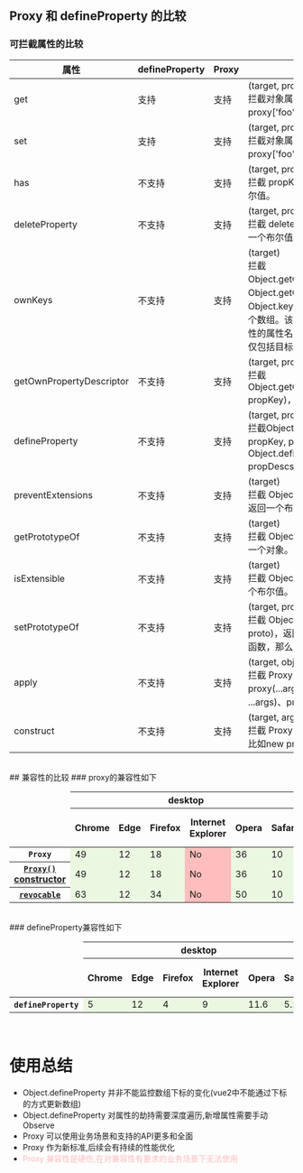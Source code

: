 ## Proxy 和 defineProperty 的比较

### 可拦截属性的比较
| 属性        | defineProperty | Proxy    | 描述      |
| ----------- | ----------- | ----------- | --------- |
| get         | 支持        | 支持        | (target, propKey, receiver)<br/>拦截对象属性的读取，比如 proxy.foo 和proxy['foo']。 |
| set         | 支持        | 支持        | (target, propKey, value, receiver)<br/>拦截对象属性的设置，比如proxy.foo = v 或 proxy['foo'] = v，返回一个布尔值。 |
| has         | 不支持      | 支持        | (target, propKey)<br/>拦截 propKey in proxy 的操作，返回一个布尔值。 |
| deleteProperty | 不支持   | 支持        | (target, propKey)<br/>拦截 delete proxy[propKey] 的操作，返回一个布尔值。 |
| ownKeys     | 不支持      | 支持        | (target)<br/>拦截Object.getOwnPropertyNames(proxy)、Object.getOwnPropertySymbols(proxy)、Object.keys(proxy)、for...in循环，返回一个数组。该方法返回目标对象所有自身的属性的属性名，而 Object.keys() 的返回结果仅包括目标对象自身的可遍历属性。 |
| getOwnPropertyDescriptor | 不支持      | 支持        | (target, propKey)<br/>拦截Object.getOwnPropertyDescriptor(proxy, propKey)，返回属性的描述对象。 |
| defineProperty | 不支持      | 支持        | (target, propKey, propDesc)<br/>拦截Object.defineProperty(proxy, propKey, propDesc）、Object.defineProperties(proxy, propDescs)，返回一个布尔值。 |
| preventExtensions | 不支持      | 支持        | (target)<br/>拦截 Object.preventExtensions(proxy)，返回一个布尔值。 |
| getPrototypeOf | 不支持      | 支持        | (target)<br/>拦截 Object.getPrototypeOf(proxy)，返回一个对象。 |
| isExtensible   | 不支持      | 支持        | (target)<br/>拦截 Object.isExtensible(proxy)，返回一个布尔值。 |
| setPrototypeOf | 不支持      | 支持        | (target, proto)<br/>拦截 Object.setPrototypeOf(proxy, proto)，返回一个布尔值。如果目标对象是函数，那么还有两种额外操作可以拦截。 |
| apply          | 不支持      | 支持        | (target, object, args)<br/>拦截 Proxy 实例作为函数调用的操作，比如proxy(...args)、proxy.call(object, ...args)、proxy.apply(...)。 |
| construct      | 不支持      | 支持        | (target, args)<br/>拦截 Proxy 实例作为构造函数调用的操作，比如new proxy(...args)。 |

<br />
## 兼容性的比较
<style type="text/css">
	.bc-table-web .bc-browser-name, .bc-table-web .bc-level-yes, .bc-table-web .bc-level-no, .bc-history-link, abbr.only-icon {
		display: none
	}
	.bc-supports-yes {
		background-color: #ebf8e1;
	}
	.bc-supports-no {
		background-color: #ffbdbd;
	}
</style>
### proxy的兼容性如下
<table class="bc-table bc-table-web"><thead><tr class="bc-platforms"><td></td><th class="bc-platform-desktop" colspan="6"><span>desktop</span></th><th class="bc-platform-mobile" colspan="6"><span>mobile</span></th><th class="bc-platform-server" colspan="1"><span>server</span></th></tr><tr class="bc-browsers"><td></td><th class="bc-browser-chrome"><span class="bc-head-txt-label bc-head-icon-chrome">Chrome</span></th><th class="bc-browser-edge"><span class="bc-head-txt-label bc-head-icon-edge">Edge</span></th><th class="bc-browser-firefox"><span class="bc-head-txt-label bc-head-icon-firefox">Firefox</span></th><th class="bc-browser-ie"><span class="bc-head-txt-label bc-head-icon-ie">Internet Explorer</span></th><th class="bc-browser-opera"><span class="bc-head-txt-label bc-head-icon-opera">Opera</span></th><th class="bc-browser-safari"><span class="bc-head-txt-label bc-head-icon-safari">Safari</span></th><th class="bc-browser-webview_android"><span class="bc-head-txt-label bc-head-icon-webview_android">WebView Android</span></th><th class="bc-browser-chrome_android"><span class="bc-head-txt-label bc-head-icon-chrome_android">Chrome Android</span></th><th class="bc-browser-firefox_android"><span class="bc-head-txt-label bc-head-icon-firefox_android">Firefox for Android</span></th><th class="bc-browser-opera_android"><span class="bc-head-txt-label bc-head-icon-opera_android">Opera Android</span></th><th class="bc-browser-safari_ios"><span class="bc-head-txt-label bc-head-icon-safari_ios">Safari on iOS</span></th><th class="bc-browser-samsunginternet_android"><span class="bc-head-txt-label bc-head-icon-samsunginternet_android">Samsung Internet</span></th><th class="bc-browser-nodejs"><span class="bc-head-txt-label bc-head-icon-nodejs">Node.js</span></th></tr></thead><tbody><tr><th scope="row"><div class="bc-table-row-header"><code>Proxy</code></div></th><td class="bc-browser-chrome bc-supports-yes " aria-expanded="false" title="Released 2016-03-02"><span class="bc-browser-name">Chrome</span><abbr class="bc-level-yes only-icon" title="Full support"><span>Full support</span></abbr>49<div class="bc-icons"></div></td><td class="bc-browser-edge bc-supports-yes " aria-expanded="false" title="Released 2015-07-28"><span class="bc-browser-name">Edge</span><abbr class="bc-level-yes only-icon" title="Full support"><span>Full support</span></abbr>12<div class="bc-icons"></div></td><td class="bc-browser-firefox bc-supports-yes " aria-expanded="false" title="Released 2013-01-08"><span class="bc-browser-name">Firefox</span><abbr class="bc-level-yes only-icon" title="Full support"><span>Full support</span></abbr>18<div class="bc-icons"></div></td><td class="bc-browser-ie bc-supports-no " aria-expanded="false"><span class="bc-browser-name">Internet Explorer</span><abbr class="bc-level-no only-icon" title="No support"><span>No support</span></abbr>No<div class="bc-icons"></div></td><td class="bc-browser-opera bc-supports-yes " aria-expanded="false" title="Released 2016-03-15"><span class="bc-browser-name">Opera</span><abbr class="bc-level-yes only-icon" title="Full support"><span>Full support</span></abbr>36<div class="bc-icons"></div></td><td class="bc-browser-safari bc-supports-yes " aria-expanded="false" title="Released 2016-09-20"><span class="bc-browser-name">Safari</span><abbr class="bc-level-yes only-icon" title="Full support"><span>Full support</span></abbr>10<div class="bc-icons"></div></td><td class="bc-browser-webview_android bc-supports-yes " aria-expanded="false" title="Released 2016-03-09"><span class="bc-browser-name">WebView Android</span><abbr class="bc-level-yes only-icon" title="Full support"><span>Full support</span></abbr>49<div class="bc-icons"></div></td><td class="bc-browser-chrome_android bc-supports-yes " aria-expanded="false" title="Released 2016-03-09"><span class="bc-browser-name">Chrome Android</span><abbr class="bc-level-yes only-icon" title="Full support"><span>Full support</span></abbr>49<div class="bc-icons"></div></td><td class="bc-browser-firefox_android bc-supports-yes " aria-expanded="false" title="Released 2013-01-08"><span class="bc-browser-name">Firefox for Android</span><abbr class="bc-level-yes only-icon" title="Full support"><span>Full support</span></abbr>18<div class="bc-icons"></div></td><td class="bc-browser-opera_android bc-supports-yes " aria-expanded="false" title="Released 2016-03-31"><span class="bc-browser-name">Opera Android</span><abbr class="bc-level-yes only-icon" title="Full support"><span>Full support</span></abbr>36<div class="bc-icons"></div></td><td class="bc-browser-safari_ios bc-supports-yes " aria-expanded="false" title="Released 2016-09-13"><span class="bc-browser-name">Safari on iOS</span><abbr class="bc-level-yes only-icon" title="Full support"><span>Full support</span></abbr>10<div class="bc-icons"></div></td><td class="bc-browser-samsunginternet_android bc-supports-yes " aria-expanded="false" title="Released 2016-12-15"><span class="bc-browser-name">Samsung Internet</span><abbr class="bc-level-yes only-icon" title="Full support"><span>Full support</span></abbr>5.0<div class="bc-icons"></div></td><td class="bc-browser-nodejs bc-supports-yes " aria-expanded="false" title="Released 2016-04-26"><span class="bc-browser-name">Node.js</span><abbr class="bc-level-yes only-icon" title="Full support"><span>Full support</span></abbr>6.0.0<div class="bc-icons"></div></td></tr><tr><th scope="row"><a href="/en-US/docs/Web/JavaScript/Reference/Global_Objects/Proxy/Proxy" class="bc-table-row-header"><span><code>Proxy()</code> constructor</span></a></th><td class="bc-browser-chrome bc-supports-yes " aria-expanded="false" title="Released 2016-03-02"><span class="bc-browser-name">Chrome</span><abbr class="bc-level-yes only-icon" title="Full support"><span>Full support</span></abbr>49<div class="bc-icons"></div></td><td class="bc-browser-edge bc-supports-yes " aria-expanded="false" title="Released 2015-07-28"><span class="bc-browser-name">Edge</span><abbr class="bc-level-yes only-icon" title="Full support"><span>Full support</span></abbr>12<div class="bc-icons"></div></td><td class="bc-browser-firefox bc-supports-yes " aria-expanded="false" title="Released 2013-01-08"><span class="bc-browser-name">Firefox</span><abbr class="bc-level-yes only-icon" title="Full support"><span>Full support</span></abbr>18<div class="bc-icons"></div></td><td class="bc-browser-ie bc-supports-no " aria-expanded="false"><span class="bc-browser-name">Internet Explorer</span><abbr class="bc-level-no only-icon" title="No support"><span>No support</span></abbr>No<div class="bc-icons"></div></td><td class="bc-browser-opera bc-supports-yes " aria-expanded="false" title="Released 2016-03-15"><span class="bc-browser-name">Opera</span><abbr class="bc-level-yes only-icon" title="Full support"><span>Full support</span></abbr>36<div class="bc-icons"></div></td><td class="bc-browser-safari bc-supports-yes " aria-expanded="false" title="Released 2016-09-20"><span class="bc-browser-name">Safari</span><abbr class="bc-level-yes only-icon" title="Full support"><span>Full support</span></abbr>10<div class="bc-icons"></div></td><td class="bc-browser-webview_android bc-supports-yes " aria-expanded="false" title="Released 2016-03-09"><span class="bc-browser-name">WebView Android</span><abbr class="bc-level-yes only-icon" title="Full support"><span>Full support</span></abbr>49<div class="bc-icons"></div></td><td class="bc-browser-chrome_android bc-supports-yes " aria-expanded="false" title="Released 2016-03-09"><span class="bc-browser-name">Chrome Android</span><abbr class="bc-level-yes only-icon" title="Full support"><span>Full support</span></abbr>49<div class="bc-icons"></div></td><td class="bc-browser-firefox_android bc-supports-yes " aria-expanded="false" title="Released 2013-01-08"><span class="bc-browser-name">Firefox for Android</span><abbr class="bc-level-yes only-icon" title="Full support"><span>Full support</span></abbr>18<div class="bc-icons"></div></td><td class="bc-browser-opera_android bc-supports-yes " aria-expanded="false" title="Released 2016-03-31"><span class="bc-browser-name">Opera Android</span><abbr class="bc-level-yes only-icon" title="Full support"><span>Full support</span></abbr>36<div class="bc-icons"></div></td><td class="bc-browser-safari_ios bc-supports-yes " aria-expanded="false" title="Released 2016-09-13"><span class="bc-browser-name">Safari on iOS</span><abbr class="bc-level-yes only-icon" title="Full support"><span>Full support</span></abbr>10<div class="bc-icons"></div></td><td class="bc-browser-samsunginternet_android bc-supports-yes " aria-expanded="false" title="Released 2016-12-15"><span class="bc-browser-name">Samsung Internet</span><abbr class="bc-level-yes only-icon" title="Full support"><span>Full support</span></abbr>5.0<div class="bc-icons"></div></td><td class="bc-browser-nodejs bc-supports-yes " aria-expanded="false" title="Released 2016-04-26"><span class="bc-browser-name">Node.js</span><abbr class="bc-level-yes only-icon" title="Full support"><span>Full support</span></abbr>6.0.0<div class="bc-icons"></div></td></tr><tr><th scope="row"><a href="/en-US/docs/Web/JavaScript/Reference/Global_Objects/Proxy/revocable" class="bc-table-row-header"><code>revocable</code></a></th><td class="bc-browser-chrome bc-supports-yes " aria-expanded="false" title="Released 2017-12-06"><span class="bc-browser-name">Chrome</span><abbr class="bc-level-yes only-icon" title="Full support"><span>Full support</span></abbr>63<div class="bc-icons"></div></td><td class="bc-browser-edge bc-supports-yes " aria-expanded="false" title="Released 2015-07-28"><span class="bc-browser-name">Edge</span><abbr class="bc-level-yes only-icon" title="Full support"><span>Full support</span></abbr>12<div class="bc-icons"></div></td><td class="bc-browser-firefox bc-supports-yes " aria-expanded="false" title="Released 2014-12-01"><span class="bc-browser-name">Firefox</span><abbr class="bc-level-yes only-icon" title="Full support"><span>Full support</span></abbr>34<div class="bc-icons"></div></td><td class="bc-browser-ie bc-supports-no " aria-expanded="false"><span class="bc-browser-name">Internet Explorer</span><abbr class="bc-level-no only-icon" title="No support"><span>No support</span></abbr>No<div class="bc-icons"></div></td><td class="bc-browser-opera bc-supports-yes " aria-expanded="false" title="Released 2018-01-04"><span class="bc-browser-name">Opera</span><abbr class="bc-level-yes only-icon" title="Full support"><span>Full support</span></abbr>50<div class="bc-icons"></div></td><td class="bc-browser-safari bc-supports-yes " aria-expanded="false" title="Released 2016-09-20"><span class="bc-browser-name">Safari</span><abbr class="bc-level-yes only-icon" title="Full support"><span>Full support</span></abbr>10<div class="bc-icons"></div></td><td class="bc-browser-webview_android bc-supports-yes " aria-expanded="false" title="Released 2017-12-05"><span class="bc-browser-name">WebView Android</span><abbr class="bc-level-yes only-icon" title="Full support"><span>Full support</span></abbr>63<div class="bc-icons"></div></td><td class="bc-browser-chrome_android bc-supports-yes " aria-expanded="false" title="Released 2017-12-05"><span class="bc-browser-name">Chrome Android</span><abbr class="bc-level-yes only-icon" title="Full support"><span>Full support</span></abbr>63<div class="bc-icons"></div></td><td class="bc-browser-firefox_android bc-supports-yes " aria-expanded="false" title="Released 2014-12-01"><span class="bc-browser-name">Firefox for Android</span><abbr class="bc-level-yes only-icon" title="Full support"><span>Full support</span></abbr>34<div class="bc-icons"></div></td><td class="bc-browser-opera_android bc-supports-yes " aria-expanded="false" title="Released 2018-05-14"><span class="bc-browser-name">Opera Android</span><abbr class="bc-level-yes only-icon" title="Full support"><span>Full support</span></abbr>46<div class="bc-icons"></div></td><td class="bc-browser-safari_ios bc-supports-yes " aria-expanded="false" title="Released 2016-09-13"><span class="bc-browser-name">Safari on iOS</span><abbr class="bc-level-yes only-icon" title="Full support"><span>Full support</span></abbr>10<div class="bc-icons"></div></td><td class="bc-browser-samsunginternet_android bc-supports-yes " aria-expanded="false" title="Released 2018-07-18"><span class="bc-browser-name">Samsung Internet</span><abbr class="bc-level-yes only-icon" title="Full support"><span>Full support</span></abbr>8.0<div class="bc-icons"></div></td><td class="bc-browser-nodejs bc-supports-yes " aria-expanded="false" title="Released 2016-04-26"><span class="bc-browser-name">Node.js</span><abbr class="bc-level-yes only-icon" title="Full support"><span>Full support</span></abbr>6.0.0<div class="bc-icons"></div></td></tr></tbody></table>

<br />
### defineProperty兼容性如下
<table class="bc-table bc-table-web"><thead><tr class="bc-platforms"><td></td><th class="bc-platform-desktop" colspan="6"><span>desktop</span></th><th class="bc-platform-mobile" colspan="6"><span>mobile</span></th><th class="bc-platform-server" colspan="1"><span>server</span></th></tr><tr class="bc-browsers"><td></td><th class="bc-browser-chrome"><span class="bc-head-txt-label bc-head-icon-chrome">Chrome</span></th><th class="bc-browser-edge"><span class="bc-head-txt-label bc-head-icon-edge">Edge</span></th><th class="bc-browser-firefox"><span class="bc-head-txt-label bc-head-icon-firefox">Firefox</span></th><th class="bc-browser-ie"><span class="bc-head-txt-label bc-head-icon-ie">Internet Explorer</span></th><th class="bc-browser-opera"><span class="bc-head-txt-label bc-head-icon-opera">Opera</span></th><th class="bc-browser-safari"><span class="bc-head-txt-label bc-head-icon-safari">Safari</span></th><th class="bc-browser-webview_android"><span class="bc-head-txt-label bc-head-icon-webview_android">WebView Android</span></th><th class="bc-browser-chrome_android"><span class="bc-head-txt-label bc-head-icon-chrome_android">Chrome Android</span></th><th class="bc-browser-firefox_android"><span class="bc-head-txt-label bc-head-icon-firefox_android">Firefox for Android</span></th><th class="bc-browser-opera_android"><span class="bc-head-txt-label bc-head-icon-opera_android">Opera Android</span></th><th class="bc-browser-safari_ios"><span class="bc-head-txt-label bc-head-icon-safari_ios">Safari on iOS</span></th><th class="bc-browser-samsunginternet_android"><span class="bc-head-txt-label bc-head-icon-samsunginternet_android">Samsung Internet</span></th><th class="bc-browser-nodejs"><span class="bc-head-txt-label bc-head-icon-nodejs">Node.js</span></th></tr></thead><tbody><tr><th scope="row"><div class="bc-table-row-header"><code>defineProperty</code></div></th><td class="bc-browser-chrome bc-supports-yes " aria-expanded="false" title="Released 2010-05-25"><span class="bc-browser-name">Chrome</span><abbr class="bc-level-yes only-icon" title="Full support"><span>Full support</span></abbr>5<div class="bc-icons"></div></td><td class="bc-browser-edge bc-supports-yes " aria-expanded="false" title="Released 2015-07-28"><span class="bc-browser-name">Edge</span><abbr class="bc-level-yes only-icon" title="Full support"><span>Full support</span></abbr>12<div class="bc-icons"></div></td><td class="bc-browser-firefox bc-supports-yes " aria-expanded="false" title="Released 2011-03-22"><span class="bc-browser-name">Firefox</span><abbr class="bc-level-yes only-icon" title="Full support"><span>Full support</span></abbr>4<div class="bc-icons"></div></td><td class="bc-browser-ie bc-supports-yes bc-has-history" aria-expanded="false" tabindex="0" title="Released 2011-03-14"><span class="bc-browser-name">Internet Explorer</span><abbr class="bc-level-yes only-icon" title="Full support"><span>Full support</span></abbr>9<div class="bc-icons"></div><button type="button" title="Open implementation notes" class="bc-history-link only-icon "><span>Open</span><i class="ic-history" aria-hidden="true"></i></button></td><td class="bc-browser-opera bc-supports-yes " aria-expanded="false" title="Released 2011-12-06"><span class="bc-browser-name">Opera</span><abbr class="bc-level-yes only-icon" title="Full support"><span>Full support</span></abbr>11.6<div class="bc-icons"></div></td><td class="bc-browser-safari bc-supports-yes bc-has-history" aria-expanded="false" tabindex="0" title="Released 2011-07-20"><span class="bc-browser-name">Safari</span><abbr class="bc-level-yes only-icon" title="Full support"><span>Full support</span></abbr>5.1<div class="bc-icons"><abbr class="only-icon" title="footnote"><span>footnote</span><i class="ic-footnote"></i></abbr></div><button type="button" title="Open implementation notes" class="bc-history-link only-icon "><span>Open</span><i class="ic-history" aria-hidden="true"></i></button></td><td class="bc-browser-webview_android bc-supports-yes " aria-expanded="false" title="Released 2008-09-23"><span class="bc-browser-name">WebView Android</span><abbr class="bc-level-yes only-icon" title="Full support"><span>Full support</span></abbr>1<div class="bc-icons"></div></td><td class="bc-browser-chrome_android bc-supports-yes " aria-expanded="false" title="Released 2012-06-27"><span class="bc-browser-name">Chrome Android</span><abbr class="bc-level-yes only-icon" title="Full support"><span>Full support</span></abbr>18<div class="bc-icons"></div></td><td class="bc-browser-firefox_android bc-supports-yes " aria-expanded="false" title="Released 2011-03-29"><span class="bc-browser-name">Firefox for Android</span><abbr class="bc-level-yes only-icon" title="Full support"><span>Full support</span></abbr>4<div class="bc-icons"></div></td><td class="bc-browser-opera_android bc-supports-yes " aria-expanded="false" title="Released 2012-02-25"><span class="bc-browser-name">Opera Android</span><abbr class="bc-level-yes only-icon" title="Full support"><span>Full support</span></abbr>12<div class="bc-icons"></div></td><td class="bc-browser-safari_ios bc-supports-yes bc-has-history" aria-expanded="false" tabindex="0" title="Released 2012-09-10"><span class="bc-browser-name">Safari on iOS</span><abbr class="bc-level-yes only-icon" title="Full support"><span>Full support</span></abbr>6<div class="bc-icons"><abbr class="only-icon" title="footnote"><span>footnote</span><i class="ic-footnote"></i></abbr></div><button type="button" title="Open implementation notes" class="bc-history-link only-icon "><span>Open</span><i class="ic-history" aria-hidden="true"></i></button></td><td class="bc-browser-samsunginternet_android bc-supports-yes " aria-expanded="false" title="Released 2013-04-27"><span class="bc-browser-name">Samsung Internet</span><abbr class="bc-level-yes only-icon" title="Full support"><span>Full support</span></abbr>1.0<div class="bc-icons"></div></td><td class="bc-browser-nodejs bc-supports-yes " aria-expanded="false" title="Released 2013-03-11"><span class="bc-browser-name">Node.js</span><abbr class="bc-level-yes only-icon" title="Full support"><span>Full support</span></abbr>0.10.0<div class="bc-icons"></div></td></tr></tbody></table>

<br />

# 使用总结
- Object.defineProperty 并非不能监控数组下标的变化(vue2中不能通过下标的方式更新数组)
- Object.defineProperty 对属性的劫持需要深度遍历,新增属性需要手动Observe
- Proxy 可以使用业务场景和支持的API更多和全面
- Proxy 作为新标准,后续会有持续的性能优化
- <span style="color: #ffbdbd">Proxy 兼容性是硬伤,在对兼容性有要求的业务场景下无法使用</span>
